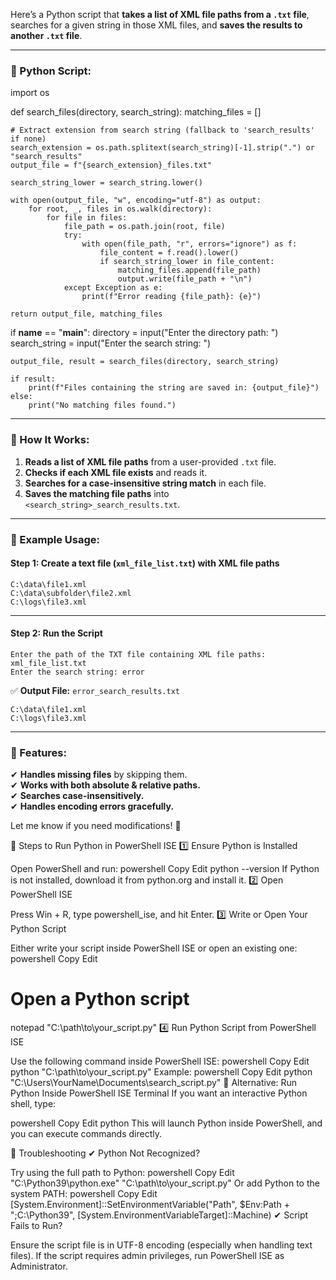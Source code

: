 Here’s a Python script that **takes a list of XML file paths from a `.txt` file**, searches for a given string in those XML files, and **saves the results to another `.txt` file**.

---

### **🔹 Python Script:**

import os

def search_files(directory, search_string):
    matching_files = []
    
    # Extract extension from search string (fallback to 'search_results' if none)
    search_extension = os.path.splitext(search_string)[-1].strip(".") or "search_results"
    output_file = f"{search_extension}_files.txt"

    search_string_lower = search_string.lower()

    with open(output_file, "w", encoding="utf-8") as output:
        for root, _, files in os.walk(directory):
            for file in files:
                file_path = os.path.join(root, file)
                try:
                    with open(file_path, "r", errors="ignore") as f:
                        file_content = f.read().lower()
                        if search_string_lower in file_content:
                            matching_files.append(file_path)
                            output.write(file_path + "\n")
                except Exception as e:
                    print(f"Error reading {file_path}: {e}")

    return output_file, matching_files

if __name__ == "__main__":
    directory = input("Enter the directory path: ")
    search_string = input("Enter the search string: ")
    
    output_file, result = search_files(directory, search_string)
    
    if result:
        print(f"Files containing the string are saved in: {output_file}")
    else:
        print("No matching files found.")


---

### **🔹 How It Works:**
1. **Reads a list of XML file paths** from a user-provided `.txt` file.
2. **Checks if each XML file exists** and reads it.
3. **Searches for a case-insensitive string match** in each file.
4. **Saves the matching file paths** into `<search_string>_search_results.txt`.

---

### **🔹 Example Usage:**
#### **Step 1: Create a text file (`xml_file_list.txt`) with XML file paths**
```
C:\data\file1.xml
C:\data\subfolder\file2.xml
C:\logs\file3.xml
```
---
#### **Step 2: Run the Script**
```shell
Enter the path of the TXT file containing XML file paths: xml_file_list.txt
Enter the search string: error
```

✅ **Output File:** `error_search_results.txt`
```
C:\data\file1.xml
C:\logs\file3.xml
```

---

### **🔹 Features:**
✔ **Handles missing files** by skipping them.  
✔ **Works with both absolute & relative paths.**  
✔ **Searches case-insensitively.**  
✔ **Handles encoding errors gracefully.**  

Let me know if you need modifications! 🚀



🔹 Steps to Run Python in PowerShell ISE
1️⃣ Ensure Python is Installed

Open PowerShell and run:
powershell
Copy
Edit
python --version
If Python is not installed, download it from python.org and install it.
2️⃣ Open PowerShell ISE

Press Win + R, type powershell_ise, and hit Enter.
3️⃣ Write or Open Your Python Script

Either write your script inside PowerShell ISE or open an existing one:
powershell
Copy
Edit
# Open a Python script
notepad "C:\path\to\your_script.py"
4️⃣ Run Python Script from PowerShell ISE

Use the following command inside PowerShell ISE:
powershell
Copy
Edit
python "C:\path\to\your_script.py"
Example:
powershell
Copy
Edit
python "C:\Users\YourName\Documents\search_script.py"
🔹 Alternative: Run Python Inside PowerShell ISE Terminal
If you want an interactive Python shell, type:

powershell
Copy
Edit
python
This will launch Python inside PowerShell, and you can execute commands directly.

🔹 Troubleshooting
✔ Python Not Recognized?

Try using the full path to Python:
powershell
Copy
Edit
"C:\Python39\python.exe" "C:\path\to\your_script.py"
Or add Python to the system PATH:
powershell
Copy
Edit
[System.Environment]::SetEnvironmentVariable("Path", $Env:Path + ";C:\Python39", [System.EnvironmentVariableTarget]::Machine)
✔ Script Fails to Run?

Ensure the script file is in UTF-8 encoding (especially when handling text files).
If the script requires admin privileges, run PowerShell ISE as Administrator.

